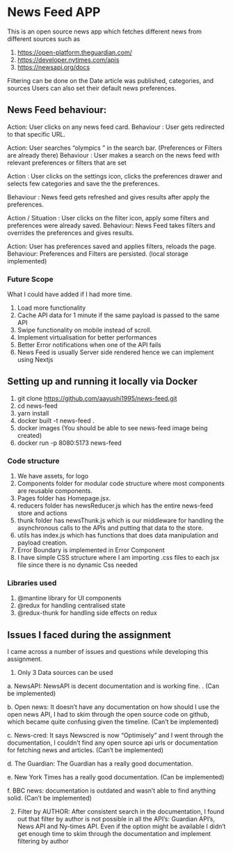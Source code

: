 
# News Feed APP
This is an open source news app which fetches different news from different sources such as 
1. https://open-platform.theguardian.com/
2. https://developer.nytimes.com/apis
3. https://newsapi.org/docs

Filtering can be done on the Date article was published, categories, and sources
Users can also set their default news preferences.

## News Feed behaviour: 

Action: User clicks on any news feed card. 
Behaviour : User gets redirected to that specific URL.

Action: User searches “olympics ” in the search bar. (Preferences or Filters are already there)
Behaviour : User makes a search on the news feed with relevant preferences or filters that are set

Action : User clicks on the settings icon, clicks the preferences drawer and selects few categories and save the the preferences.

Behaviour : News feed gets refreshed and gives results after apply the preferences.

Action / Situation : User clicks on the filter icon, apply some filters and preferences were already saved.
Behaviour: News Feed takes filters and overrides the preferences and gives results.

Action: User has preferences saved and applies filters, reloads the page.
Behaviour: Preferences and Filters are persisted. (local storage implemented)

### Future Scope 
What I could have added if I had more time. 
1. Load more functionality
2. Cache API data for 1 minute if the same payload is passed to the same API
3. Swipe functionality on mobile instead of scroll.
4. Implement virtualisation for better performances
5. Better Error notifications when one of the API fails
6. News Feed is usually Server side rendered hence we can implement using Nextjs

## Setting up and running it locally via Docker
1. git clone https://github.com/aayushi1995/news-feed.git
2. cd news-feed
3. yarn install
4. docker built -t news-feed .
5. docker images (You should be able to see news-feed image being created)
6. docker run -p 8080:5173 news-feed

### Code structure
1. We have assets, for logo
2. Components folder for modular code structure where most components are reusable components. 
3. Pages folder has Homepage.jsx. 
4. reducers folder has newsReducer.js which has the entire news-feed store and actions
5. thunk folder has newsThunk.js which is our middleware for handling the asynchronous calls to the APIs and putting that data to the store.
6. utils has index.js which has functions that does data manipulation and payload creation.
7. Error Boundary is implemented in Error Component
8. I have simple CSS structure where I am importing .css files to each jsx file since there is no dynamic Css needed

### Libraries used
1. @mantine library for UI components 
2. @redux for handling centralised state 
3. @redux-thunk for handling side effects on redux


## Issues I faced during the assignment

I came across a number of issues and questions while developing this assignment.

1. Only 3 Data sources can be used

a. NewsAPI: NewsAPI is decent documentation and is working fine. . (Can be implemented)

b. Open news:  It doesn’t have any documentation on how should I use the open news API, I had to skim through the open source code on github, which became quite confusing given the timeline.  (Can’t be implemented)

c. News-cred: It says Newscred is now “Optimisely” and I went through the documentation, I couldn’t find any open source api urls or documentation for fetching news and articles. (Can’t be implemented)

d. The Guardian: The Guardian has a really good documentation. 

e. New York Times has a really good documentation. (Can be implemented)

f. BBC news: documentation is outdated and wasn’t able to find anything solid.  (Can’t be implemented)

2. Filter by AUTHOR: After consistent search in the documentation, I found out that filter by author is not possible in all the API’s: Guardian API’s, News API and Ny-times API. 
Even if the option might be available I didn’t get enough time to skim through the documentation and implement filtering by author